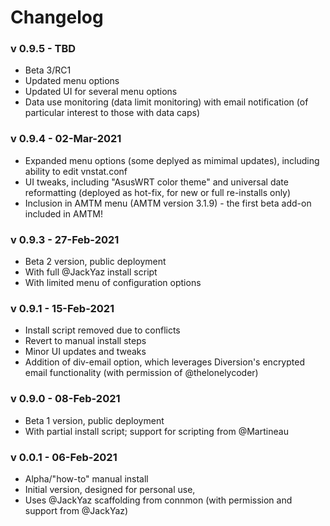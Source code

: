 # Changelog #

### v 0.9.5 - TBD ###
* Beta 3/RC1
* Updated menu options
* Updated UI for several menu options
* Data use monitoring (data limit monitoring) with email notification (of particular interest to those with data caps)

### v 0.9.4 - 02-Mar-2021 ###
* Expanded menu options (some deplyed as mimimal updates), including ability to edit vnstat.conf
* UI tweaks, including "AsusWRT color theme" and universal date reformatting (deployed as hot-fix, for new or full re-installs only)
* Inclusion in AMTM menu (AMTM version 3.1.9) - the first beta add-on included in AMTM!

### v 0.9.3 - 27-Feb-2021 ###
* Beta 2 version, public deployment
* With full @JackYaz install script
* With limited menu of configuration options

### v 0.9.1 - 15-Feb-2021 ###
* Install script removed due to conflicts
* Revert to manual install steps
* Minor UI updates and tweaks
* Addition of div-email option, which leverages Diversion's encrypted email functionality (with permission of @thelonelycoder)

### v 0.9.0 - 08-Feb-2021 ###
* Beta 1 version, public deployment
* With partial install script; support for scripting from @Martineau

### v 0.0.1 - 06-Feb-2021 ###
* Alpha/"how-to" manual install
* Initial version, designed for personal use, 
* Uses @JackYaz scaffolding from connmon (with permission and support from @JackYaz)
